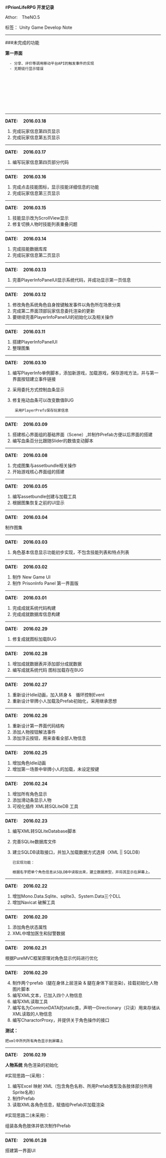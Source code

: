 #**PrionLifeRPG 开发记录**


Athor:&#8195;TheNO.5

标签： Unity Game Develop Note

----------
###未完成的功能

**第一界面**

	  - 分享、评价等调用移动平台API的触发事件的实现
	  - 无期徒行显示错误
	 
 
 &emsp;
 
 &emsp;
 
 &emsp;
 
 &emsp;
 
--------

**DATE: &emsp;2016.03.18**

1. 完成玩家信息第四页显示
2. 完成玩家信息第五页显示

--------

**DATE: &emsp;2016.03.17**

1.  编写玩家信息第四页部分代码

--------

**DATE: &emsp;2016.03.16**

1. 完成点击技能图标，显示技能详细信息的功能
2. 完成玩家信息第三页显示
 
--------

**DATE: &emsp;2016.03.15**

1. 技能显示改为ScrollView显示
2. 修复切换人物时技能列表重叠问题

--------

**DATE: &emsp;2016.03.14**

1. 完成技能数据库库
2. 完成玩家信息第二页显示

--------

**DATE: &emsp;2016.03.13**

1. 完善PlayerInfoPanelUI显示系统代码，并成功显示第一页信息

--------

**DATE: &emsp;2016.03.12**

1. 修改角色系统角色自身按键触发事件以角色所在场景分类
2. 完成第二界面顶部玩家信息委托渲染的更新
3. 要继续完善PlayerInfoPanelUI的初始化以及相关操作

--------

**DATE: &emsp;2016.03.11**

1. 搭建PlayerInfoPanelUI
2. 整理图集

--------

**DATE: &emsp;2016.03.10**

1. 编写PlayerInfo单例脚本，添加新游戏，加载游戏，保存游戏方法，并与第一界面按钮建立事件链接
2. 采用委托方式控制血条显示
3. 修复拖动血条可以改变数值BUG


        采用PlayerPrefs保存玩家信息

--------

**DATE: &emsp;2016.03.09**

1. 搭建核心界面组的基础界面（Scene）,并制作Prefab方便以后界面的搭建
2. 编写血条百分比跟随Slider的数值变动脚本

--------

**DATE: &emsp;2016.03.08**

1. 完成图集与assetbundle相关操作
2. 开始游戏核心界面组的搭建

--------

**DATE: &emsp;2016.03.05**

1. 编写assetbundle创建与加载工具
2. 根据图集恢复之前的UI显示

--------

**DATE: &emsp;2016.03.04**

制作图集
 
--------

**DATE: &emsp;2016.03.03**

1. 角色基本信息显示功能初步实现，不包含技能列表和特点列表

--------

**DATE: &emsp;2016.03.02**

1. 制作 New Game UI
2. 制作 PrisonInfo Panel 第一界面版

--------

**DATE: &emsp;2016.03.01**

1. 完成成就系统代码构建 
2. 完成成就数据库信息构建
 
--------

**DATE: &emsp;2016.02.29**
 
 1. 修复成就图标加载BUG


--------

**DATE: &emsp;2016.02.28**

1. 增加成就数据表并添加部分成就数据
2. 编写成就系统代码 图标加载存在BUG


--------

**DATE: &emsp;2016.02.27** 

1. 重新设计Idle动画，加入转身 &　循环控制Event
2. 重新设计举牌小人加载及Prefab初始化，采用继承思想
 
---------

**DATE: &emsp;2016.02.26** 

1. 重新设计第一界面代码结构
2. 添加人物按钮解法事件
3. 添加浮云按钮，用来查看全部人物信息

 
---------

**DATE: &emsp;2016.02.25** 

1. 增加角色Idle动画
2. 增加第一场景中举牌小人的加载，未设定按键

----------
**DATE: &emsp;2016.02.24** 

1. 增加所有角色显示
2. 添加滑动条显示人物
3. 可视化插件 XML转SQLiteDB 工具 

----------

**DATE: &emsp;2016.02.23**


 1. 编写XML转SQLiteDatabase脚本
 2. 完善SQLite数据库文件
 3. 建立SQLDB读取接口，并加入加载数据方式选择（XML || SQLDB）

        已实现功能：
        
        根据名字把单个角色信息从SQLDB中读取出来，建立数据原型，并将其显示在屏幕上。
 

	

----------
**DATE: &emsp;2016.02.22**

1. 增加Mono.Data.Sqlite、sqlite3、System.Data三个DLL
2. 增加Navicat 破解工具
	


----------


**DATE: &emsp;2016.02.20**

 1. 添加角色状态属性
 2. XML中增加医生和狱警数据

----------

 **DATE: &emsp;2016.02.21**
 

 根据PureMVC框架原理对角色显示代码进行优化
 


----------
**DATE: &emsp;2016.02.20**


 4. 制作两个prefab（腿在身体上层渲染 & 腿在身体下层渲染)，挂载初始化人物图片脚本
 5. 编写XML文本，已加入四个人物信息
 6. 编写XML读取工具
 7. 编写名为CommonDATA的static类，声明一Directionary（只读）用来存储从XML读取的人物信息
 8. 编写CharactorProxy，并提供关于角色操作的接口

**测试：**

	把xml中所列所有角色显示到屏幕上 
	
	
----------
**DATE: &emsp;2016.02.19**

**人物系统** 角色渲染的初始化

#实现思路一(采用)：

1. 编写Excel 映射 XML（包含角色名称、所用Prefab类型及各肢体部分所用Sprite名称）
2. 制作Prefab
3. 读取XML各角色信息，赋值给Prefab并加载渲染

#实现思路二(未采用)：

组装各角色肢体并依次制作Prefab

----------

**DATE: &emsp;2016.01.28**

搭建第一界面UI




 
